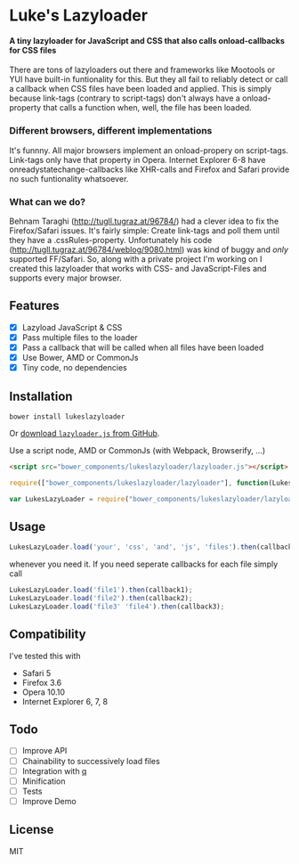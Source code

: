 Luke's Lazyloader
=========

#### A tiny lazyloader for JavaScript and CSS that also calls onload-callbacks for CSS files ####

There are tons of lazyloaders out there and frameworks like Mootools or YUI have built-in funtionality for this. But they all fail to reliably detect or call a callback when CSS files have been loaded and applied. This is simply because link-tags (contrary to script-tags) don't always have a onload-property that calls a function when, well, the file has been loaded.

### Different browsers, different implementations ###

It's funnny. All major browsers implement an onload-propery on script-tags. Link-tags only have that property in Opera. Internet Explorer 6-8 have onreadystatechange-callbacks like XHR-calls and Firefox and Safari provide no such funtionality whatsoever.

### What can we do? ###

Behnam Taraghi (http://tugll.tugraz.at/96784/) had a clever idea to fix the Firefox/Safari issues. It's fairly simple: Create link-tags and poll them until they have a .cssRules-property. Unfortunately his code (http://tugll.tugraz.at/96784/weblog/9080.html) was kind of buggy and *only* supported FF/Safari. So, along with a private project I'm working on I created this lazyloader that works with CSS- and JavaScript-Files and supports every major browser.

Features
--------

* [x] Lazyload JavaScript & CSS
* [x] Pass multiple files to the loader
* [x] Pass a callback that will be called when all files have been loaded
* [x] Use Bower, AMD or CommonJs
* [x] Tiny code, no dependencies

Installation
------------

```shell
bower install lukeslazyloader
```

Or [download `lazyloader.js` from GitHub](https://raw.githubusercontent.com/LukasBombach/Lazyloader/master/lazyloader.js).

Use a script node, AMD or CommonJs (with Webpack, Browserify, …)

```html
<script src="bower_components/lukeslazyloader/lazyloader.js"></script>
```
```javascript
require(["bower_components/lukeslazyloader/lazyloader"], function(LukesLazyLoader) { });
```
```javascript
var LukesLazyLoader = require("bower_components/lukeslazyloader/lazyloader");
```

Usage
-----

```javascript
LukesLazyLoader.load('your', 'css', 'and', 'js', 'files').then(callback).then(anotherCallback);
```
whenever you need it. If you need seperate callbacks for each file simply call

```javascript
LukesLazyLoader.load('file1').then(callback1);
LukesLazyLoader.load('file2').then(callback2);
LukesLazyLoader.load('file3' 'file4').then(callback3);
```

Compatibility
-------------

I've tested this with

* Safari 5
* Firefox 3.6
* Opera 10.10
* Internet Explorer 6, 7, 8

Todo
----

* [ ] Improve API
* [ ] Chainability to successively load files
* [ ] Integration with [q](https://github.com/kriskowal/q)
* [ ] Minification
* [ ] Tests
* [ ] Improve Demo
 
License
-------

MIT
